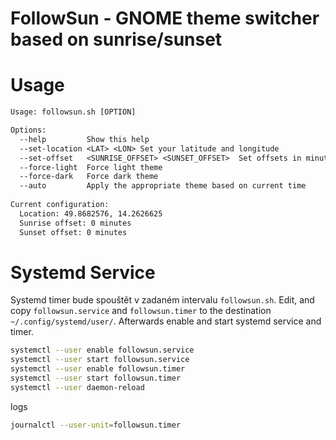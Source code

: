 # FollowSun - GNOME theme switcher based on sunrise/sunset

# Usage

```txt
Usage: followsun.sh [OPTION]

Options:
  --help         Show this help
  --set-location <LAT> <LON> Set your latitude and longitude
  --set-offset   <SUNRISE_OFFSET> <SUNSET_OFFSET>  Set offsets in minutes
  --force-light  Force light theme
  --force-dark   Force dark theme
  --auto         Apply the appropriate theme based on current time
  
Current configuration:
  Location: 49.8682576, 14.2626625
  Sunrise offset: 0 minutes
  Sunset offset: 0 minutes

```

# Systemd Service

Systemd timer bude spouštět v zadaném intervalu `followsun.sh`. Edit, and copy `followsun.service` and `followsun.timer` to the destination `~/.config/systemd/user/`. Afterwards enable and start systemd service and timer.

```bash
systemctl --user enable followsun.service
systemctl --user start followsun.service
systemctl --user enable followsun.timer
systemctl --user start followsun.timer
systemctl --user daemon-reload
```

logs

```bash
journalctl --user-unit=followsun.timer
```


